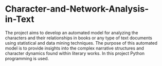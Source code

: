 


# Character-and-Network-Analysis-in-Text
The project aims to develop an automated model for analyzing the characters and their relationships in books or any type of text documents using statistical and data mining techniques. The purpose of this automated model is to provide insights into the complex narrative structures and character dynamics found within literary works. In this project Python programming is used.
